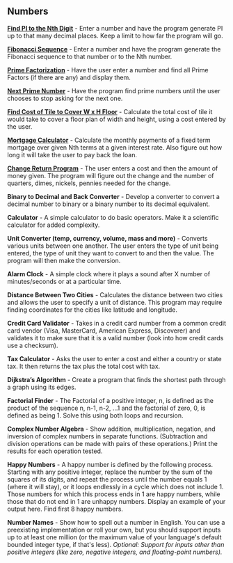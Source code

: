 Numbers
---------

**[Find PI to the Nth Digit](https://github.com/yahor-filipchyk/Projects/blob/master/Numbers/PiCalculator.java)** - Enter a number and have the program generate PI up to that many decimal places. Keep a limit to how far the program will go.

**[Fibonacci Sequence](https://github.com/yahor-filipchyk/Projects/blob/master/Numbers/Fibonacci.java)** - Enter a number and have the program generate the Fibonacci sequence to that number or to the Nth number.

**[Prime Factorization](https://github.com/yahor-filipchyk/Projects/blob/master/Numbers/PrimeFactorization.java)** - Have the user enter a number and find all Prime Factors (if there are any) and display them.

**[Next Prime Number](https://github.com/yahor-filipchyk/Projects/blob/master/Numbers/NextPrimeNumber.java)** - Have the program find prime numbers until the user chooses to stop asking for the next one.

**[Find Cost of Tile to Cover W x H Floor](https://github.com/yahor-filipchyk/Projects/blob/master/Numbers/FindingCostOfTiles.java)** - Calculate the total cost of tile it would take to cover a floor plan of width and height, using a cost entered by the user.

**[Mortgage Calculator](https://github.com/yahor-filipchyk/Projects/blob/master/Numbers/MortgageCalculator.java)** - Calculate the monthly payments of a fixed term mortgage over given Nth terms at a given interest rate. Also figure out how long it will take the user to pay back the loan.

**[Change Return Program](https://github.com/yahor-filipchyk/Projects/blob/master/Numbers/ChangeReturn.java)** - The user enters a cost and then the amount of money given. The program will figure out the change and the number of quarters, dimes, nickels, pennies needed for the change.

**Binary to Decimal and Back Converter** - Develop a converter to convert a decimal number to binary or a binary number to its decimal equivalent.

**Calculator** - A simple calculator to do basic operators. Make it a scientific calculator for added complexity.

**Unit Converter (temp, currency, volume, mass and more)** - Converts various units between one another. The user enters the type of unit being entered, the type of unit they want to convert to and then the value. The program will then make the conversion.

**Alarm Clock** - A simple clock where it plays a sound after X number of minutes/seconds or at a particular time.

**Distance Between Two Cities** - Calculates the distance between two cities and allows the user to specify a unit of distance. This program may require finding coordinates for the cities like latitude and longitude.

**Credit Card Validator** - Takes in a credit card number from a common credit card vendor (Visa, MasterCard, American Express, Discoverer) and validates it to make sure that it is a valid number (look into how credit cards use a checksum).

**Tax Calculator** - Asks the user to enter a cost and either a country or state tax. It then returns the tax plus the total cost with tax.

**Dijkstra’s Algorithm** - Create a program that finds the shortest path through a graph using its edges.

**Factorial Finder** - The Factorial of a positive integer, n, is defined as the product of the sequence n, n-1, n-2, ...1 and the factorial of zero, 0, is defined as being 1. Solve this using both loops and recursion.

**Complex Number Algebra** - Show addition, multiplication, negation, and inversion of complex numbers in separate functions. (Subtraction and division operations can be made with pairs of these operations.) Print the results for each operation tested.

**Happy Numbers** - A happy number is defined by the following process. Starting with any positive integer, replace the number by the sum of the squares of its digits, and repeat the process until the number equals 1 (where it will stay), or it loops endlessly in a cycle which does not include 1. Those numbers for which this process ends in 1 are happy numbers, while those that do not end in 1 are unhappy numbers. Display an example of your output here. Find first 8 happy numbers.

**Number Names** - Show how to spell out a number in English. You can use a preexisting implementation or roll your own, but you should support inputs up to at least one million (or the maximum value of your language's default bounded integer type, if that's less). *Optional: Support for inputs other than positive integers (like zero, negative integers, and floating-point numbers).*
